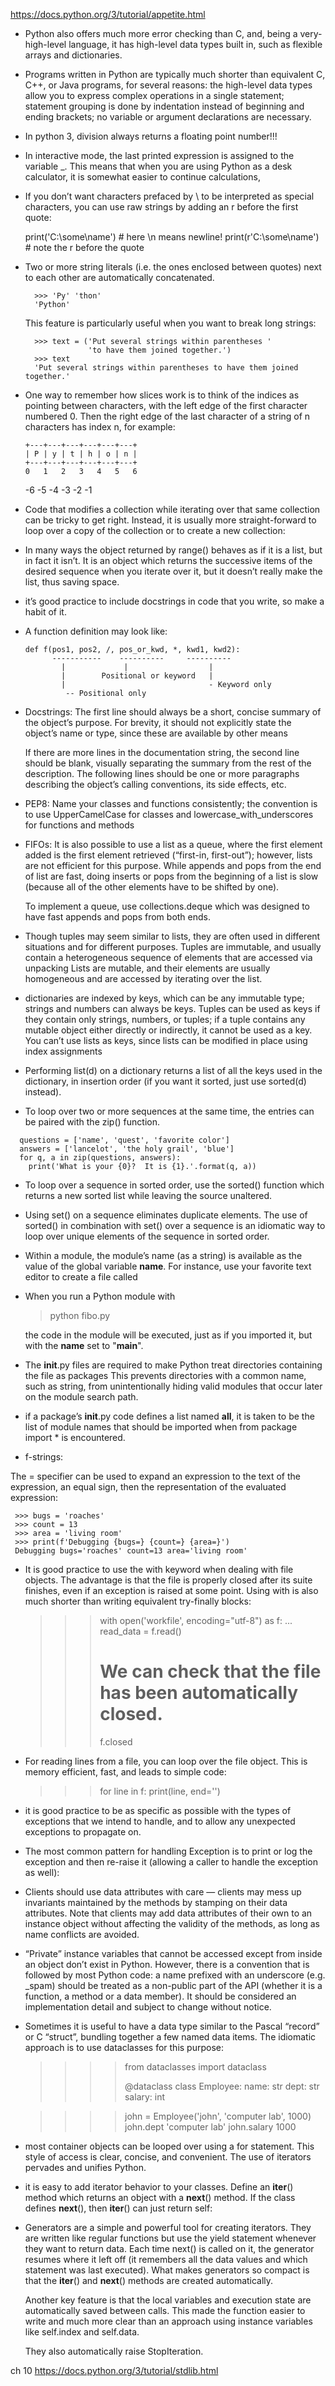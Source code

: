 https://docs.python.org/3/tutorial/appetite.html

- Python also offers much more error checking than C, and, being a very-high-level language, it has high-level data types built in, such as flexible arrays and dictionaries.

- Programs written in Python are typically much shorter than equivalent C, C++, or Java programs, for several reasons:
     the high-level data types allow you to express complex operations in a single statement;
     statement grouping is done by indentation instead of beginning and ending brackets;
     no variable or argument declarations are necessary.

- In python 3, division always returns a floating point number!!!

- In interactive mode, the last printed expression is assigned to the variable _. This means that when you are using Python as a desk calculator, it is somewhat easier to continue calculations,

- If you don’t want characters prefaced by \ to be interpreted as special characters, you can use raw strings by adding an r before the first quote:

     print('C:\some\name')  # here \n means newline!
     print(r'C:\some\name')  # note the r before the quote

- Two or more string literals (i.e. the ones enclosed between quotes) next to each other are automatically concatenated.

        >>> 'Py' 'thon'
        'Python'

    This feature is particularly useful when you want to break long strings:
        
        >>> text = ('Put several strings within parentheses '
                    'to have them joined together.')
        >>> text
        'Put several strings within parentheses to have them joined together.'


- One way to remember how slices work is to think of the indices as pointing between characters, with the left edge of the first character numbered 0. Then the right edge of the last character of a string of n characters has index n, for example:

      +---+---+---+---+---+---+
      | P | y | t | h | o | n |
      +---+---+---+---+---+---+
      0   1   2   3   4   5   6
     -6  -5  -4  -3  -2  -1

- Code that modifies a collection while iterating over that same collection can be tricky to get right. Instead, it is usually more straight-forward to loop over a copy of the collection or to create a new collection:

- In many ways the object returned by range() behaves as if it is a list, but in fact it isn’t. It is an object which returns the successive items of the desired sequence when you iterate over it, but it doesn’t really make the list, thus saving space.

-  it’s good practice to include docstrings in code that you write, so make a habit of it.

- A function definition may look like:
      
      def f(pos1, pos2, /, pos_or_kwd, *, kwd1, kwd2):
            -----------    ----------     ----------
              |             |                  |
              |        Positional or keyword   |
              |                                - Keyword only
               -- Positional only
      
- Docstrings: The first line should always be a short, concise summary of the object’s purpose. For brevity, it should not explicitly state the object’s name or type, since these are available by other means

  If there are more lines in the documentation string, the second line should be blank, visually separating the summary from the rest of the description.
  The following lines should be one or more paragraphs describing the object’s calling conventions, its side effects, etc.

- PEP8: Name your classes and functions consistently; the convention is to use UpperCamelCase for classes and lowercase_with_underscores for functions and methods

- FIFOs: It is also possible to use a list as a queue, where the first element added is the first element retrieved (“first-in, first-out”); however, lists are not efficient for this purpose. While appends and pops from the end of list are fast, doing inserts or pops from the beginning of a list is slow (because all of the other elements have to be shifted by one).

  To implement a queue, use collections.deque which was designed to have fast appends and pops from both ends.

- Though tuples may seem similar to lists, they are often used in different situations and for different purposes.
  Tuples are immutable, and usually contain a heterogeneous sequence of elements that are accessed via unpacking
  Lists are mutable, and their elements are usually homogeneous and are accessed by iterating over the list.

- dictionaries are indexed by keys, which can be any immutable type; strings and numbers can always be keys. Tuples can be used as keys if they contain only strings, numbers, or tuples; if a tuple contains any mutable object either directly or indirectly, it cannot be used as a key. You can’t use lists as keys, since lists can be modified in place using index assignments

- Performing list(d) on a dictionary returns a list of all the keys used in the dictionary, in insertion order (if you want it sorted, just use sorted(d) instead).

- To loop over two or more sequences at the same time, the entries can be paired with the zip() function.


```
  questions = ['name', 'quest', 'favorite color']
  answers = ['lancelot', 'the holy grail', 'blue']
  for q, a in zip(questions, answers):
    print('What is your {0}?  It is {1}.'.format(q, a))
```

- To loop over a sequence in sorted order, use the sorted() function which returns a new sorted list while leaving the source unaltered.

- Using set() on a sequence eliminates duplicate elements. The use of sorted() in combination with set() over a sequence is an idiomatic way to loop over unique elements of the sequence in sorted order.

-  Within a module, the module’s name (as a string) is available as the value of the global variable __name__. For instance, use your favorite text editor to create a file called

- When you run a Python module with

   > python fibo.py <arguments>

  the code in the module will be executed, just as if you imported it, but with the __name__ set to "__main__". 


- The __init__.py files are required to make Python treat directories containing the file as packages
  This prevents directories with a common name, such as string, from unintentionally hiding valid modules that occur later on the module search path.

- if a package’s __init__.py code defines a list named __all__, it is taken to be the list of module names that should be imported when from package import * is encountered.


- f-strings:

 The = specifier can be used to expand an expression to the text of the expression, an equal sign, then the representation of the evaluated expression:

     >>> bugs = 'roaches'
     >>> count = 13
     >>> area = 'living room'
     >>> print(f'Debugging {bugs=} {count=} {area=}')
     Debugging bugs='roaches' count=13 area='living room'

- It is good practice to use the with keyword when dealing with file objects.
  The advantage is that the file is properly closed after its suite finishes, even if an exception is raised at some point.
  Using with is also much shorter than writing equivalent try-finally blocks:

     >>> with open('workfile', encoding="utf-8") as f:
     ...     read_data = f.read()
     >>> # We can check that the file has been automatically closed.
     >>> f.closed

- For reading lines from a file, you can loop over the file object. This is memory efficient, fast, and leads to simple code:

     >>> for line in f:
         print(line, end='')


-  it is good practice to be as specific as possible with the types of exceptions that we intend to handle, and to allow any unexpected exceptions to propagate on.

- The most common pattern for handling Exception is to print or log the exception and then re-raise it (allowing a caller to handle the exception as well):


- Clients should use data attributes with care — clients may mess up invariants maintained by the methods by stamping on their data attributes.
  Note that clients may add data attributes of their own to an instance object without affecting the validity of the methods, as long as name conflicts are avoided.

- “Private” instance variables that cannot be accessed except from inside an object don’t exist in Python.
  However, there is a convention that is followed by most Python code: a name prefixed with an underscore (e.g. _spam) should be treated as a non-public part of the API (whether it is a function, a method or a data member). It should be considered an implementation detail and subject to change without notice.


- Sometimes it is useful to have a data type similar to the Pascal “record” or C “struct”, bundling together a few named data items. The idiomatic approach is to use dataclasses for this purpose:

    >>>> from dataclasses import dataclass
    >>>> 
    >>>> @dataclass
    >>>> class Employee:
    >>>>     name: str
    >>>>     dept: str
    >>>>     salary: int

    >>>> john = Employee('john', 'computer lab', 1000)
    >>>> john.dept
    >>>> 'computer lab'
    >>>> john.salary
    >>>> 1000


- most container objects can be looped over using a for statement.
  This style of access is clear, concise, and convenient. The use of iterators pervades and unifies Python.

- it is easy to add iterator behavior to your classes.
  Define an __iter__() method which returns an object with a __next__() method.
  If the class defines __next__(), then __iter__() can just return self:



- Generators are a simple and powerful tool for creating iterators.
  They are written like regular functions but use the yield statement whenever they want to return data.
  Each time next() is called on it, the generator resumes where it left off (it remembers all the data values and which statement was last executed).
  What makes generators so compact is that the __iter__() and __next__() methods are created automatically.


  Another key feature is that the local variables and execution state are automatically saved between calls.
  This made the function easier to write and much more clear than an approach using instance variables like self.index and self.data.

  They also automatically raise StopIteration. 



ch 10
https://docs.python.org/3/tutorial/stdlib.html